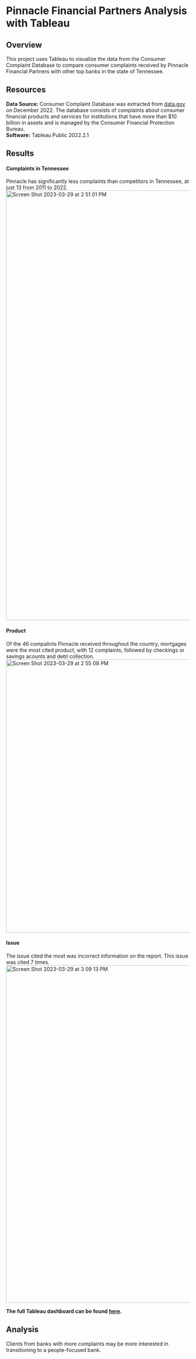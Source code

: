 # Pinnacle Financial Partners Analysis with Tableau

## Overview
This project uses Tableau to visualize the data from the Consumer Complaint Database to compare consumer complaints received by Pinnacle Financial Partners with other top banks in the state of Tennessee.

## Resources
**Data Source:** Consumer Complaint Database was extracted from [data.gov](https://catalog.data.gov/dataset/consumer-complaint-database) on December 2022. The database consists of complaints about consumer financial products and services for institutions that have more than $10 billion in assets and is managed by the Consumer Financial Protection Bureau.<br>
**Software:** Tableau Public 2022.2.1

## Results

#### Complaints in Tennessee
Pinnacle has significantly less complaints than competitors in Tennessee, at just 13 from 2011 to 2022.
<img width="1173" alt="Screen Shot 2023-03-29 at 2 51 01 PM" src="https://user-images.githubusercontent.com/106405775/228651983-17225610-1ace-43c3-a6f5-ab99ffd0fc7a.png">

#### Product 
Of the 46 compalints Pinnacle received throughout the country, mortgages were the most cited product, with 12 complaints, followed by checkings or savings acounts and debt collection.
<img width="746" alt="Screen Shot 2023-03-29 at 2 55 08 PM" src="https://user-images.githubusercontent.com/106405775/228655395-5cfcea11-3a3e-43f2-84bd-c689392e3d0b.png">

#### Issue
The issue cited the most was incorrect information on the report. This issue was cited 7 times. 
<img width="922" alt="Screen Shot 2023-03-29 at 3 09 13 PM" src="https://user-images.githubusercontent.com/106405775/228655812-ee07d496-1280-4945-bf8a-b00d8f8d7845.png">

**The full Tableau dashboard can be found [here](https://public.tableau.com/app/profile/clare.robbins/viz/Pinnacle_Dashboard/PinnacleDashboard).**

## Analysis 
Clients from banks with more complaints may be more interested in transitioning to a people-focused bank.
